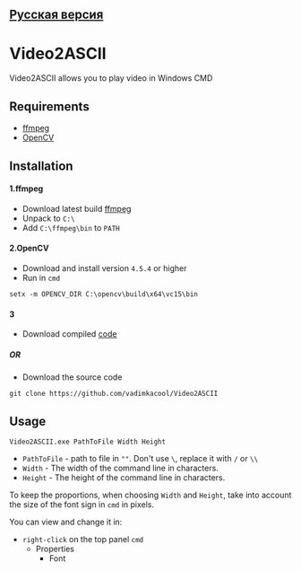## [Русская версия](README.ru.md)

# Video2ASCII


Video2ASCII allows you to play video in Windows CMD
## Requirements
- [ffmpeg](https://www.gyan.dev/ffmpeg/builds/)
- [OpenCV](https://opencv.org/releases/)


## Installation

#### 1.ffmpeg
 - Download latest build [ffmpeg](https://www.gyan.dev/ffmpeg/builds/)
 - Unpack to `C:\`
 - Add `C:\ffmpeg\bin` to `PATH`

#### 2.OpenCV
- Download and install version `4.5.4` or higher
- Run in `cmd`
```
setx -m OPENCV_DIR C:\opencv\build\x64\vc15\bin
```

#### 3
- Download compiled [code](https://github.com/vadimkacool/Video2ASCII/releases/latest)

##### OR

- Download the source code
```
git clone https://github.com/vadimkacool/Video2ASCII
```

## Usage

```
Video2ASCII.exe PathToFile Width Height
```
- `PathToFile` - path to file in `""`. Don't use `\`, replace it with `/` or `\\`
- `Width` - The width of the command line in characters.
- `Height` - The height of the command line in characters.

To keep the proportions, when choosing `Width` and `Height`, take into account the size of the font sign in `cmd` in pixels.

You can view and change it in:
- `right-click` on the top panel `cmd` 
  - Properties 
    - Font

